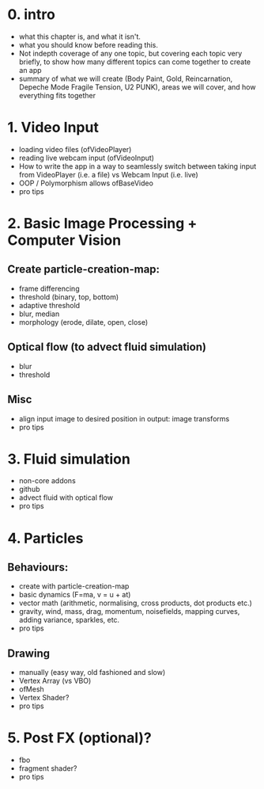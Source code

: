 
# 0. intro
- what this chapter is, and what it isn't.
- what you should know before reading this.
- Not indepth coverage of any one topic, but covering each topic very briefly, to show how many different topics can come together to create an app
- summary of what we will create (Body Paint, Gold, Reincarnation, Depeche Mode Fragile Tension, U2 PUNK), areas we will cover, and how everything fits together

# 1. Video Input
- loading video files (ofVideoPlayer)
- reading live webcam input (ofVideoInput)
- How to write the app in a way to seamlessly switch between taking input from VideoPlayer (i.e. a file) vs Webcam Input (i.e. live)
- OOP / Polymorphism allows ofBaseVideo
- pro tips

# 2. Basic Image Processing + Computer Vision
## Create particle-creation-map:
- frame differencing
- threshold (binary, top, bottom)
- adaptive threshold
- blur, median
- morphology (erode, dilate, open, close)

## Optical flow (to advect fluid simulation)
- blur
- threshold

## Misc
- align input image to desired position in output: image transforms
- pro tips

# 3. Fluid simulation
- non-core addons
- github
- advect fluid with optical flow
- pro tips

# 4. Particles
## Behaviours:
- create with particle-creation-map
- basic dynamics (F=ma, v = u + at)
- vector math (arithmetic, normalising, cross products, dot products etc.)
- gravity, wind, mass, drag, momentum, noisefields, mapping curves, adding variance, sparkles, etc.
- pro tips

## Drawing
- manually (easy way, old fashioned and slow)
- Vertex Array (vs VBO)
- ofMesh
- Vertex Shader?
- pro tips


# 5. Post FX (optional)?
 - fbo
 - fragment shader?
 - pro tips



